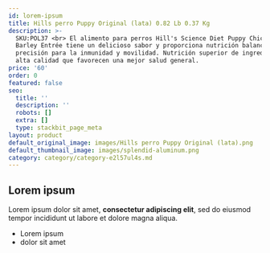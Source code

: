 ```yaml
---
id: lorem-ipsum
title: Hills perro Puppy Original (lata) 0.82 Lb 0.37 Kg
description: >-
  SKU:POL37 <br> El alimento para perros Hill's Science Diet Puppy Chicken &
  Barley Entrée tiene un delicioso sabor y proporciona nutrición balanceada con
  precisión para la inmunidad y movilidad. Nutrición superior de ingredientes de
  alta calidad que favorecen una mejor salud general.
price: '60'
order: 0
featured: false
seo:
  title: ''
  description: ''
  robots: []
  extra: []
  type: stackbit_page_meta
layout: product
default_original_image: images/Hills perro Puppy Original (lata).png
default_thumbnail_image: images/splendid-aluminum.png
category: category/category-e2l57ul4s.md
---
```

## Lorem ipsum

Lorem ipsum dolor sit amet, **consectetur adipiscing elit**, sed do eiusmod tempor incididunt ut labore et dolore magna aliqua.

- Lorem ipsum
- dolor sit amet